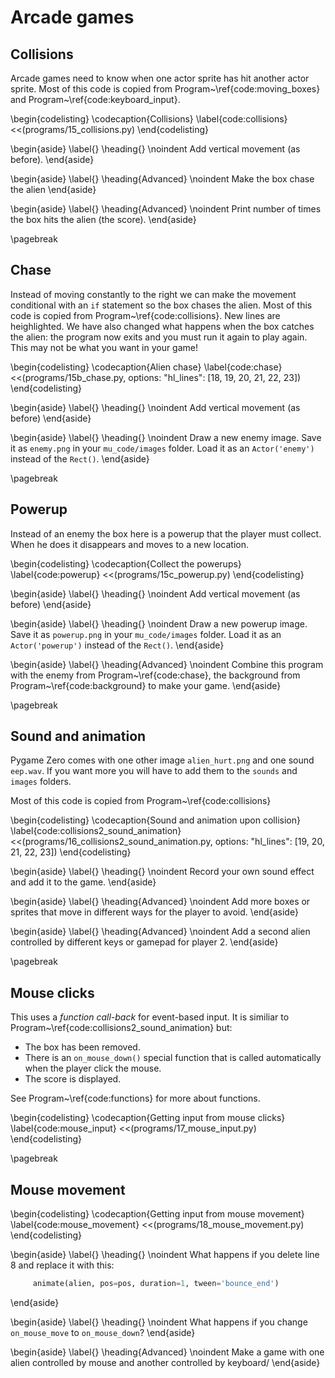 # Arcade games

## Collisions

Arcade games need to know when one actor sprite has hit another actor sprite.  Most of this code is copied from Program~\ref{code:moving_boxes} and Program~\ref{code:keyboard_input}.

\begin{codelisting}
\codecaption{Collisions}
\label{code:collisions}
<<(programs/15_collisions.py)
\end{codelisting}

\begin{aside}
\label{}
\heading{}
\noindent Add vertical movement (as before).
\end{aside}

\begin{aside}
\label{}
\heading{Advanced}
\noindent Make the box chase the alien
\end{aside}

\begin{aside}
\label{}
\heading{Advanced}
\noindent  Print number of times the box hits the alien (the score).
\end{aside}

\pagebreak

## Chase

Instead of moving constantly to the right we can make the movement conditional with an `if` statement so the box chases the alien.
Most of this code is copied from Program~\ref{code:collisions}.  New lines are heighlighted.  We have also changed what happens when the box
catches the alien: the program now exits and you must run it again to play again.  This may not be what you want in your game!

\begin{codelisting}
\codecaption{Alien chase}
\label{code:chase}
<<(programs/15b_chase.py, options: "hl_lines": [18, 19, 20, 21, 22, 23])
\end{codelisting}

\begin{aside}
\label{}
\heading{}
\noindent Add vertical movement (as before)
\end{aside}

\begin{aside}
\label{}
\heading{}
\noindent Draw a new enemy image.  Save it as `enemy.png` in your `mu_code/images` folder. Load it as an `Actor('enemy')` instead of the `Rect()`.
\end{aside}


\pagebreak

## Powerup

Instead of an enemy the box here is a powerup that the player must collect.  When he does it disappears and moves to a new location.

\begin{codelisting}
\codecaption{Collect the powerups}
\label{code:powerup}
<<(programs/15c_powerup.py)
\end{codelisting}

\begin{aside}
\label{}
\heading{}
\noindent Add vertical movement (as before)
\end{aside}

\begin{aside}
\label{}
\heading{}
\noindent Draw a new powerup image.  Save it as `powerup.png` in your `mu_code/images` folder. Load it as an `Actor('powerup')` instead of the `Rect()`.
\end{aside}

\begin{aside}
\label{}
\heading{Advanced}
\noindent Combine this program with the enemy from  Program~\ref{code:chase}, the background from  Program~\ref{code:background} to make your game.
\end{aside}


\pagebreak

## Sound and animation

Pygame Zero comes with one other image `alien_hurt.png` and one sound `eep.wav`.  If you want more you will have to add them to the `sounds` and `images` folders.

Most of this code is copied from Program~\ref{code:collisions} 

\begin{codelisting}
\codecaption{Sound and animation upon collision}
\label{code:collisions2_sound_animation}
<<(programs/16_collisions2_sound_animation.py, options: "hl_lines": [19, 20, 21, 22, 23])
\end{codelisting}

\begin{aside}
\label{}
\heading{}
\noindent Record your own sound effect and add it to the game.
\end{aside}

\begin{aside}
\label{}
\heading{Advanced}
\noindent Add more boxes or sprites that move in different ways for the player to avoid.
\end{aside}

\begin{aside}
\label{}
\heading{Advanced}
\noindent Add a second alien controlled by different keys or gamepad for player 2.
\end{aside}

\pagebreak

## Mouse clicks

This uses a *function call-back* for event-based input.  It is similiar to Program~\ref{code:collisions2_sound_animation} but:

* The box has been removed.
* There is an `on_mouse_down()` special function that is called automatically when the player click the mouse.
* The score is displayed.

See Program~\ref{code:functions} for more about functions.

  
\begin{codelisting}
\codecaption{Getting input from mouse clicks}
\label{code:mouse_input}
<<(programs/17_mouse_input.py)
\end{codelisting}

\pagebreak

## Mouse movement

\begin{codelisting}
\codecaption{Getting input from mouse movement}
\label{code:mouse_movement}
<<(programs/18_mouse_movement.py)
\end{codelisting}


\begin{aside}
\label{}
\heading{}
\noindent What happens if you delete line 8 and replace it with this:
```python
     animate(alien, pos=pos, duration=1, tween='bounce_end')
```
\end{aside}

\begin{aside}
\label{}
\heading{}
\noindent What happens if you change `on_mouse_move` to `on_mouse_down`?
\end{aside}

\begin{aside}
\label{}
\heading{Advanced}
\noindent Make a game with one alien controlled by mouse and another controlled by keyboard/
\end{aside}






